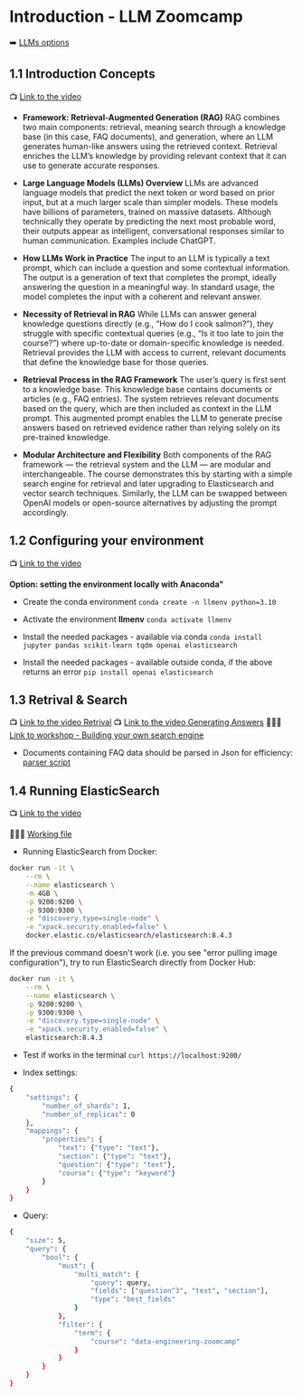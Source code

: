 # Introduction - LLM Zoomcamp

➡️ [LLMs options](https://github.com/DataTalksClub/llm-zoomcamp/blob/main/awesome-llms.md#openai-api-alternatives)

## 1.1 Introduction Concepts

📺 [Link to the video](https://www.youtube.com/watch?v=Q75JgLEXMsM)

- **Framework: Retrieval-Augmented Generation (RAG)**
RAG combines two main components: retrieval, meaning search through a knowledge base (in this case, FAQ documents), and generation, where an LLM generates human-like answers using the retrieved context. Retrieval enriches the LLM’s knowledge by providing relevant context that it can use to generate accurate responses.

- **Large Language Models (LLMs) Overview**
LLMs are advanced language models that predict the next token or word based on prior input, but at a much larger scale than simpler models. These models have billions of parameters, trained on massive datasets. Although technically they operate by predicting the next most probable word, their outputs appear as intelligent, conversational responses similar to human communication. Examples include ChatGPT.

- **How LLMs Work in Practice**
The input to an LLM is typically a text prompt, which can include a question and some contextual information. The output is a generation of text that completes the prompt, ideally answering the question in a meaningful way. In standard usage, the model completes the input with a coherent and relevant answer.

- **Necessity of Retrieval in RAG**
While LLMs can answer general knowledge questions directly (e.g., “How do I cook salmon?”), they struggle with specific contextual queries (e.g., “Is it too late to join the course?”) where up-to-date or domain-specific knowledge is needed. Retrieval provides the LLM with access to current, relevant documents that define the knowledge base for those queries.

- **Retrieval Process in the RAG Framework**
The user’s query is first sent to a knowledge base. This knowledge base contains documents or articles (e.g., FAQ entries). The system retrieves relevant documents based on the query, which are then included as context in the LLM prompt. This augmented prompt enables the LLM to generate precise answers based on retrieved evidence rather than relying solely on its pre-trained knowledge.

- **Modular Architecture and Flexibility**
Both components of the RAG framework — the retrieval system and the LLM — are modular and interchangeable. The course demonstrates this by starting with a simple search engine for retrieval and later upgrading to Elasticsearch and vector search techniques. Similarly, the LLM can be swapped between OpenAI models or open-source alternatives by adjusting the prompt accordingly.


## 1.2 Configuring your environment

📺 [Link to the video](https://www.youtube.com/watch?v=ozCpmkbJNJE)

**Option: setting the environment locally with Anaconda"**

- Create the conda environment
`conda create -n llmenv python=3.10`

- Activate the environment **llmenv**
`conda activate llmenv`

- Install the needed packages - available via conda
`conda install jupyter pandas scikit-learn tqdm openai elasticsearch`

- Install the needed packages - available outside conda, if the above returns an error
`pip install openai elasticsearch`

## 1.3 Retrival & Search

📺 [Link to the video Retrival](https://www.youtube.com/watch?v=olvem333Bqo)
📺 [Link to the video Generating Answers](https://www.youtube.com/watch?v=qz316T3U49Q)
👩🏽‍💻 [Link to workshop - Building your own search engine](https://github.com/alexeygrigorev/build-your-own-search-engine/blob/main/notebook.ipynb)

- Documents containing FAQ data should be parsed in Json for efficiency: [parser script](./parse-faq.ipynb)

## 1.4 Running ElasticSearch

📺 [Link to the video](https://www.youtube.com/watch?v=1lgbR5wMvsI)

👩🏽‍💻 [Working file](./rag-intro.ipynb)

- Running ElasticSearch from Docker:

```bash
docker run -it \
    --rm \
    --name elasticsearch \
    -m 4GB \
    -p 9200:9200 \
    -p 9300:9300 \
    -e "discovery.type=single-node" \
    -e "xpack.security.enabled=false" \
    docker.elastic.co/elasticsearch/elasticsearch:8.4.3
```

If the previous command doesn't work (i.e. you see "error pulling image configuration"), try to run ElasticSearch directly from Docker Hub:

```bash
docker run -it \
    --rm \
    --name elasticsearch \
    -p 9200:9200 \
    -p 9300:9300 \
    -e "discovery.type=single-node" \
    -e "xpack.security.enabled=false" \
    elasticsearch:8.4.3
```

- Test if works in the terminal `curl https://localhost:9200/`

- Index settings:

```bash
{
    "settings": {
        "number_of_shards": 1,
        "number_of_replicas": 0
    },
    "mappings": {
        "properties": {
            "text": {"type": "text"},
            "section": {"type": "text"},
            "question": {"type": "text"},
            "course": {"type": "keyword"} 
        }
    }
}
```

- Query:

```bash
{
    "size": 5,
    "query": {
        "bool": {
            "must": {
                "multi_match": {
                    "query": query,
                    "fields": ["question^3", "text", "section"],
                    "type": "best_fields"
                }
            },
            "filter": {
                "term": {
                    "course": "data-engineering-zoomcamp"
                }
            }
        }
    }
}

```
